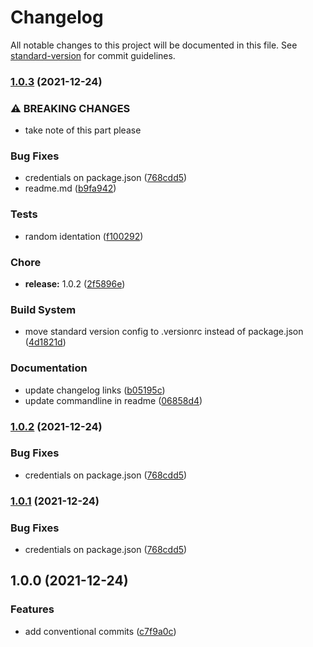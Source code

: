 # Changelog

All notable changes to this project will be documented in this file. See [standard-version](https://github.com/conventional-changelog/standard-version) for commit guidelines.

### [1.0.3](https://github.com/JaenalLeeGenMao/legos/compare/v1.0.0...v1.0.3) (2021-12-24)


### ⚠ BREAKING CHANGES

* take note of this part please

### Bug Fixes

* credentials on package.json ([768cdd5](https://github.com/JaenalLeeGenMao/legos/commit/768cdd5e360ff3ffb6419902b9198788e1ddc99f))
* readme.md ([b9fa942](https://github.com/JaenalLeeGenMao/legos/commit/b9fa942c26faf4841dac16adca193ceebabb4cf0))


### Tests

* random identation ([f100292](https://github.com/JaenalLeeGenMao/legos/commit/f100292f0f756010c5e56c85aeef09236f465147))


### Chore

* **release:** 1.0.2 ([2f5896e](https://github.com/JaenalLeeGenMao/legos/commit/2f5896ea6242bdbd0b9977b7f4307957bfd08a14))


### Build System

* move standard version config to .versionrc instead of package.json ([4d1821d](https://github.com/JaenalLeeGenMao/legos/commit/4d1821d01dabe9e352c26fb68aaedc778973e518))


### Documentation

* update changelog links ([b05195c](https://github.com/JaenalLeeGenMao/legos/commit/b05195c9ef8288936bf2e60772bd4c3390f6e4ac))
* update commandline in readme ([06858d4](https://github.com/JaenalLeeGenMao/legos/commit/06858d4824ce4d588caf5e5a77ab7a655f2d938b))

### [1.0.2](https://github.com/JaenalLeeGenMao/legos/compare/v1.0.0...v1.0.2) (2021-12-24)

### Bug Fixes

- credentials on package.json ([768cdd5](https://github.com/JaenalLeeGenMao/legos/commit/768cdd5e360ff3ffb6419902b9198788e1ddc99f))

### [1.0.1](https://github.com/JaenalLeeGenMao/legos/compare/v1.0.0...v1.0.1) (2021-12-24)

### Bug Fixes

- credentials on package.json ([768cdd5](https://github.com/JaenalLeeGenMao/legos/commit/768cdd5e360ff3ffb6419902b9198788e1ddc99f))

## 1.0.0 (2021-12-24)

### Features

- add conventional commits ([c7f9a0c](https://github.com/JaenalLeeGenMao/legos/commit/c7f9a0c7ff93c603c78e2c08a6ccb5b5d554ddce))

